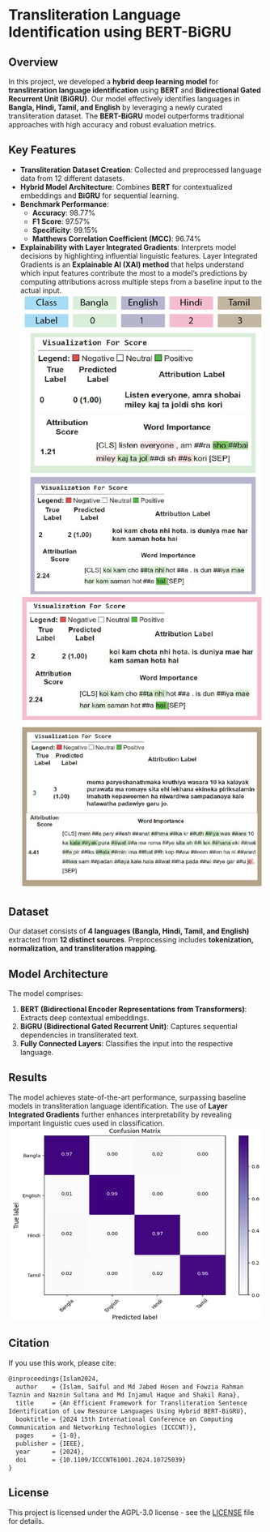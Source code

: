 # Transliteration Language Identification using BERT-BiGRU

## Overview
In this project, we developed a **hybrid deep learning model** for **transliteration language identification** using **BERT** and **Bidirectional Gated Recurrent Unit (BiGRU)**. Our model effectively identifies languages in **Bangla, Hindi, Tamil, and English** by leveraging a newly curated transliteration dataset. The **BERT-BiGRU** model outperforms traditional approaches with high accuracy and robust evaluation metrics.

## Key Features
- **Transliteration Dataset Creation**: Collected and preprocessed language data from 12 different datasets.
- **Hybrid Model Architecture**: Combines **BERT** for contextualized embeddings and **BiGRU** for sequential learning.
- **Benchmark Performance**:
  - **Accuracy**: 98.77%
  - **F1 Score**: 97.57%
  - **Specificity**: 99.15%
  - **Matthews Correlation Coefficient (MCC)**: 96.74%
- **Explainability with Layer Integrated Gradients**: Interprets model decisions by highlighting influential linguistic features. Layer Integrated Gradients is an **Explainable AI (XAI) method** that helps understand which input features contribute the most to a model’s predictions by computing attributions across multiple steps from a baseline input to the actual input.
![Layer Integrated Gradients1](LIG1.png)
 ![Layer Integrated Gradients2](LIG2.png)

## Dataset
Our dataset consists of **4 languages (Bangla, Hindi, Tamil, and English)** extracted from **12 distinct sources**. Preprocessing includes **tokenization, normalization, and transliteration mapping**.

## Model Architecture
The model comprises:
1. **BERT (Bidirectional Encoder Representations from Transformers)**: Extracts deep contextual embeddings.
2. **BiGRU (Bidirectional Gated Recurrent Unit)**: Captures sequential dependencies in transliterated text.
3. **Fully Connected Layers**: Classifies the input into the respective language.

## Results
The model achieves state-of-the-art performance, surpassing baseline models in transliteration language identification. The use of **Layer Integrated Gradients** further enhances interpretability by revealing important linguistic cues used in classification.
![Confusion Matrix](confusion_matrix_bert.png)

## Citation
If you use this work, please cite:
```
@inproceedings{Islam2024,
  author    = {Islam, Saiful and Md Jabed Hosen and Fowzia Rahman Taznin and Naznin Sultana and Md Injamul Haque and Shakil Rana},
  title     = {An Efficient Framework for Transliteration Sentence Identification of Low Resource Languages Using Hybrid BERT-BiGRU},
  booktitle = {2024 15th International Conference on Computing Communication and Networking Technologies (ICCCNT)},
  pages     = {1-8},
  publisher = {IEEE},
  year      = {2024},
  doi       = {10.1109/ICCCNT61001.2024.10725039}
}
```

## License
This project is licensed under the AGPL-3.0 license - see the [LICENSE](LICENSE) file for details.

